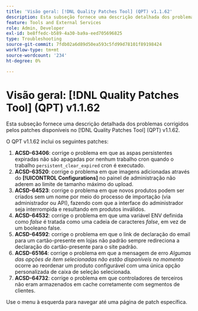 ```yaml
---
title: 'Visão geral: [!DNL Quality Patches Tool] (QPT) v1.1.62'
description: Esta subseção fornece uma descrição detalhada dos problemas corrigidos pelos patches disponíveis no  [!DNL Quality Patches Tool] (QPT) v1.1.62.
feature: Tools and External Services
role: Admin, Developer
exl-id: be8ffedc-b589-4a30-ba9a-eed705696825
type: Troubleshooting
source-git-commit: 7fdb02a6d89d50ea593c5fd99d78101f89198424
workflow-type: tm+mt
source-wordcount: '234'
ht-degree: 0%

---
```


# Visão geral: [!DNL Quality Patches Tool] (QPT) v1.1.62

Esta subseção fornece uma descrição detalhada dos problemas corrigidos pelos patches disponíveis no [!DNL Quality Patches Tool] (QPT) v1.1.62.

O QPT v1.1.62 inclui os seguintes patches:

1. **ACSD-63406**: corrige o problema em que as aspas persistentes expiradas não são apagadas por nenhum trabalho cron quando o trabalho `persistent_clear_expired` cron é executado.
1. **ACSD-63520**: corrige o problema em que imagens adicionadas através do **[!UICONTROL Configurations]** no painel de administração não aderem ao limite de tamanho máximo do upload.
1. **ACSD-64523**: corrige o problema em que novos produtos podem ser criados sem um nome por meio do processo de importação (via administrador ou API), fazendo com que a interface do administrador seja interrompida e resultando em produtos inválidos.
1. **ACSD-64532**: corrige o problema em que uma variável ENV definida como *false* é tratada como uma cadeia de caracteres *false*, em vez de um booleano false.
1. **ACSD-64592**: corrige o problema em que o link de declaração do email para um cartão-presente em lojas não padrão sempre redireciona a declaração do cartão-presente para o site padrão.
1. **ACSD-65164**: corrige o problema em que a mensagem de erro *Algumas das opções de item selecionadas não estão disponíveis no momento* ocorre ao reordenar um produto configurável com uma única opção personalizada de caixa de seleção selecionada.
1. **ACSD-64732**: corrige o problema em que controladores de terceiros não eram armazenados em cache corretamente com segmentos de clientes.

Use o menu à esquerda para navegar até uma página de patch específica.
